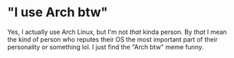 # "I use Arch btw"

Yes, I actually use Arch Linux, but I'm not _that_ kinda person. By _that_ I mean the kind of person who reputes their OS the most important part of their personality or something lol. I just find the "Arch btw" meme funny.
